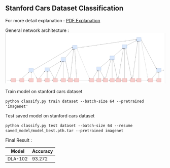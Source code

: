 ## Stanford Cars Dataset Classification

For more detail explanation :
[PDF Explanation](Tryan_Aditya.pdf)

General network architecture :
![Alt text](img/arch_image.PNG?raw=true "Title")


Train model on stanford cars dataset

```
python classify.py train dataset --batch-size 64 --pretrained 'ímagenet'

```
Test saved model on stanford cars dataset

```
python classify.py test dataset --batch-size 64 --resume saved_model/model_best.pth.tar --pretrained imagenet

```

Final Result :

| Model                  | Accuracy      |
|------------------------|---------------|
| DLA-102                | 93.272        |
